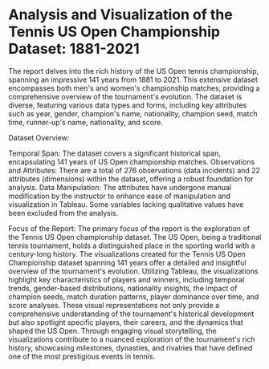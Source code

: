 # Analysis and Visualization of the Tennis US Open Championship Dataset: 1881-2021

The report delves into the rich history of the US Open tennis championship, spanning an impressive 141 years from 1881 to 2021. This extensive dataset encompasses both men's and women's championship matches, providing a comprehensive overview of the tournament's evolution. The dataset is diverse, featuring various data types and forms, including key attributes such as year, gender, champion's name, nationality, champion seed, match time, runner-up's name, nationality, and score.

Dataset Overview:

Temporal Span: The dataset covers a significant historical span, encapsulating 141 years of US Open championship matches.
Observations and Attributes: There are a total of 276 observations (data incidents) and 22 attributes (dimensions) within the dataset, offering a robust foundation for analysis.
Data Manipulation: The attributes have undergone manual modification by the instructor to enhance ease of manipulation and visualization in Tableau. Some variables lacking qualitative values have been excluded from the analysis.

Focus of the Report:
The primary focus of the report is the exploration of the Tennis US Open championship dataset. The US Open, being a traditional tennis tournament, holds a distinguished place in the sporting world with a century-long history. The visualizations created for the Tennis US Open Championship dataset spanning 141 years offer a detailed and insightful overview of the tournament's evolution. Utilizing Tableau, the visualizations highlight key characteristics of players and winners, including temporal trends, gender-based distributions, nationality insights, the impact of champion seeds, match duration patterns, player dominance over time, and score analyses. These visual representations not only provide a comprehensive understanding of the tournament's historical development but also spotlight specific players, their careers, and the dynamics that shaped the US Open. Through engaging visual storytelling, the visualizations contribute to a nuanced exploration of the tournament's rich history, showcasing milestones, dynasties, and rivalries that have defined one of the most prestigious events in tennis.
